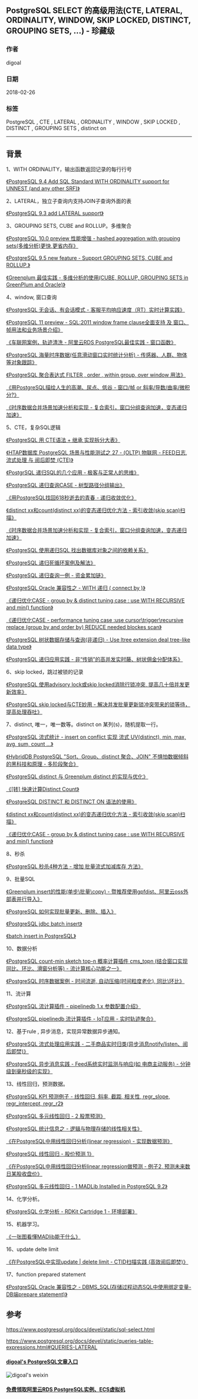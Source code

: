 ## PostgreSQL SELECT 的高级用法(CTE, LATERAL, ORDINALITY, WINDOW, SKIP LOCKED, DISTINCT, GROUPING SETS, ...) - 珍藏级  
                                                                                                   
### 作者                                                                                                   
digoal                                                                                                    
                                                                                                    
### 日期                                                                                                  
2018-02-26                                                                                                    
                                                                                                    
### 标签                                                                                                  
PostgreSQL , CTE , LATERAL , ORDINALITY , WINDOW , SKIP LOCKED , DISTINCT , GROUPING SETS , distinct on             
                                      
----                                                                                                  
                                          
## 背景       
  
1、WITH ORDINALITY，输出函数返回记录的每行行号  
  
[《PostgreSQL 9.4 Add SQL Standard WITH ORDINALITY support for UNNEST (and any other SRF)》](../201307/20130730_01.md)    
  
2、LATERAL，独立子查询内支持JOIN子查询外面的表  
  
[《PostgreSQL 9.3 add LATERAL support》](../201210/20121008_01.md)    
  
3、GROUPING SETS, CUBE and ROLLUP。多维聚合  
  
[《PostgreSQL 10.0 preview 性能增强 - hashed aggregation with grouping sets(多维分析)更快,更省内存》](../201703/20170330_06.md)    
  
[《PostgreSQL 9.5 new feature - Support GROUPING SETS, CUBE and ROLLUP.》](../201505/20150526_02.md)    
  
[《Greenplum 最佳实践 - 多维分析的使用(CUBE, ROLLUP, GROUPING SETS in GreenPlum and Oracle)》](../201212/20121218_03.md)    
  
4、window, 窗口查询  
  
[《PostgreSQL 无会话、有会话模式 - 客服平均响应速度（RT）实时计算实践》](../201808/20180815_02.md)  
  
[《PostgreSQL 11 preview - SQL:2011 window frame clause全面支持 及 窗口、帧用法和业务场景介绍》](../201802/20180224_01.md)    
  
[《车联网案例，轨迹清洗 - 阿里云RDS PostgreSQL最佳实践 - 窗口函数》](../201707/20170722_02.md)    
  
[《PostgreSQL 海量时序数据(任意滑动窗口实时统计分析) - 传感器、人群、物体等对象跟踪》](../201707/20170705_01.md)    
  
[《PostgreSQL 聚合表达式 FILTER , order , within group, over window 用法》](../201705/20170504_04.md)    
  
[《用PostgreSQL描绘人生的高潮、尿点、低谷 - 窗口/帧 or 斜率/导数/曲率/微积分?》](../201612/20161203_01.md)    
  
[《时序数据合并场景加速分析和实现 - 复合索引，窗口分组查询加速，变态递归加速》](../201611/20161128_01.md)    
  
5、CTE，复杂SQL逻辑  
  
[《PostgreSQL 用 CTE语法 + 继承 实现拆分大表》](../201712/20171204_05.md)    
  
[《HTAP数据库 PostgreSQL 场景与性能测试之 27 - (OLTP) 物联网 - FEED日志, 流式处理 与 阅后即焚 (CTE)》](../201711/20171107_28.md)    
  
[《PostgrSQL 递归SQL的几个应用 - 极客与正常人的思维》](../201705/20170519_01.md)    
  
[《PostgreSQL 递归查询CASE - 树型路径分组输出》](../201703/20170324_01.md)    
  
[《用PostgreSQL找回618秒逝去的青春 - 递归收敛优化》](../201612/20161201_01.md)    
  
[《distinct xx和count(distinct xx)的变态递归优化方法 - 索引收敛(skip scan)扫描》](../201611/20161128_02.md)    
  
[《时序数据合并场景加速分析和实现 - 复合索引，窗口分组查询加速，变态递归加速》](../201611/20161128_01.md)    
  
[《PostgreSQL 使用递归SQL 找出数据库对象之间的依赖关系》](../201607/20160725_01.md)    
  
[《PostgreSQL 递归死循环案例及解法》](../201607/20160723_01.md)    
  
[《PostgreSQL 递归查询一例 - 资金累加链》](../201604/20160405_01.md)    
  
[《PostgreSQL Oracle 兼容性之 - WITH 递归 ( connect by )》](../201512/20151221_02.md)    
  
[《递归优化CASE - group by & distinct tuning case : use WITH RECURSIVE and min() function》](../201210/20121009_01.md)    
  
[《递归优化CASE - performance tuning case :use cursor\trigger\recursive replace (group by and order by) REDUCE needed blockes scan》](../201209/20120914_01.md)    
  
[《PostgreSQL 树状数据存储与查询(非递归) - Use ltree extension deal tree-like data type》](../201105/20110527_01.md)    
  
[《PostgreSQL 递归应用实践 - 非“传销”的高并发实时藤、树状佣金分配体系》](../201808/20180808_02.md)  
  
  
6、skip locked，跳过被锁的记录  
  
[《PostgreSQL 使用advisory lock或skip locked消除行锁冲突, 提高几十倍并发更新效率》](../201610/20161018_01.md)    
  
[《PostgreSQL skip locked与CTE妙用 - 解决并发批量更新锁冲突带来的锁等待，提高处理吞吐》](../201803/20180314_03.md)    
  
7、distinct, 唯一，唯一数等。distinct on 某列(s)，随机提取一行。  
  
[《PostgreSQL 流式统计 - insert on conflict 实现 流式 UV(distinct), min, max, avg, sum, count ...》](../201711/20171123_02.md)    
  
[《HybridDB PostgreSQL "Sort、Group、distinct 聚合、JOIN" 不惧怕数据倾斜的黑科技和原理 - 多阶段聚合》](../201711/20171123_01.md)    
  
[《PostgreSQL distinct 与 Greenplum distinct 的实现与优化》](../201711/20171122_01.md)    
  
[《[转] 快速计算Distinct Count》](../201710/20171024_01.md)    
  
[《PostgreSQL DISTINCT 和 DISTINCT ON 语法的使用》](../201710/20171017_02.md)    
  
[《distinct xx和count(distinct xx)的变态递归优化方法 - 索引收敛(skip scan)扫描》](../201611/20161128_02.md)    
  
[《递归优化CASE - group by & distinct tuning case : use WITH RECURSIVE and min() function》](../201210/20121009_01.md)    
  
8、秒杀  
  
[《PostgreSQL 秒杀4种方法 - 增加 批量流式加减库存 方法》](../201801/20180105_03.md)  
  
9、批量SQL  
  
[《Greenplum insert的性能(单步\批量\copy) - 暨推荐使用gpfdist、阿里云oss外部表并行导入》](../201711/20171116_01.md)  
  
[《PostgreSQL 如何实现批量更新、删除、插入》](../201704/20170424_05.md)  
  
[《PostgreSQL jdbc batch insert》](../201703/20170329_03.md)  
  
[《batch insert in PostgreSQL》](../201010/20101027_01.md)  
  
10、数据分析  
  
[《PostgreSQL count-min sketch top-n 概率计算插件 cms_topn (结合窗口实现同比、环比、滑窗分析等) - 流计算核心功能之一》](../201803/20180301_03.md)    
  
[《PostgreSQL 时序数据案例 - 时间流逝, 自动压缩(时间粒度老化), 同比\环比》](../201712/20171225_01.md)  
  
11、流计算  
  
[《PostgreSQL 流计算插件 - pipelinedb 1.x 参数配置介绍》](../201811/20181120_02.md)    
  
[《PostgreSQL pipelinedb 流计算插件 - IoT应用 - 实时轨迹聚合》](../201811/20181101_02.md)  
  
12、基于rule , 异步消息，实现异常数据异步通知。  
  
[《PostgreSQL 流式处理应用实践 - 二手商品实时归类(异步消息notify/listen、阅后即焚)》](../201807/20180713_03.md)  
  
[《PostgreSQL 异步消息实践 - Feed系统实时监测与响应(如 电商主动服务) - 分钟级到毫秒级的实现》](../201711/20171111_01.md)  
    
13、线性回归，预测数据。  
  
[《PostgreSQL KPI 预测例子 - 线性回归, 斜率, 截距, 相关性, regr_slope, regr_intercept, regr_r2》](../201904/20190426_01.md)  
  
[《PostgreSQL 多元线性回归 - 2 股票预测》](../201512/20151214_01.md)  
  
[《PostgreSQL 统计信息之 - 逻辑与物理存储的线性相关性》](../201502/20150228_01.md)  
  
[《在PostgreSQL中用线性回归分析(linear regression) - 实现数据预测》](../201503/20150303_01.md)  
  
[《PostgreSQL 线性回归 - 股价预测 1》](../201503/20150304_01.md)  
  
[《在PostgreSQL中用线性回归分析linear regression做预测 - 例子2, 预测未来数日某股收盘价》](../201503/20150305_01.md)  
  
[《PostgreSQL 多元线性回归 - 1 MADLib Installed in PostgreSQL 9.2》](../201307/20130731_01.md)  
    
14、化学分析。  
  
[《PostgreSQL 化学分析 - RDKit Cartridge 1 - 环境部署》](../201911/20191125_01.md)  
  
15、机器学习。   
  
[《一张图看懂MADlib能干什么》](../201511/20151111_01.md)  
  
16、update delte limit  

[《在PostgreSQL中实现update | delete limit - CTID扫描实践  (高效阅后即焚)》](../201608/20160827_01.md)   
  
17、function prepared statement  

[《PostgreSQL Oracle 兼容性之 - DBMS_SQL(存储过程动态SQL中使用绑定变量-DB端prepare statement)》](../201803/20180323_02.md)  
  
## 参考  
https://www.postgresql.org/docs/devel/static/sql-select.html  
  
https://www.postgresql.org/docs/devel/static/queries-table-expressions.html#QUERIES-LATERAL  
   
#### [digoal's PostgreSQL文章入口](https://github.com/digoal/blog/blob/master/README.md "22709685feb7cab07d30f30387f0a9ae")
   
![digoal's weixin](../pic/digoal_weixin.jpg "f7ad92eeba24523fd47a6e1a0e691b59")
   
#### [免费领取阿里云RDS PostgreSQL实例、ECS虚拟机](https://www.aliyun.com/database/postgresqlactivity "57258f76c37864c6e6d23383d05714ea")
  
